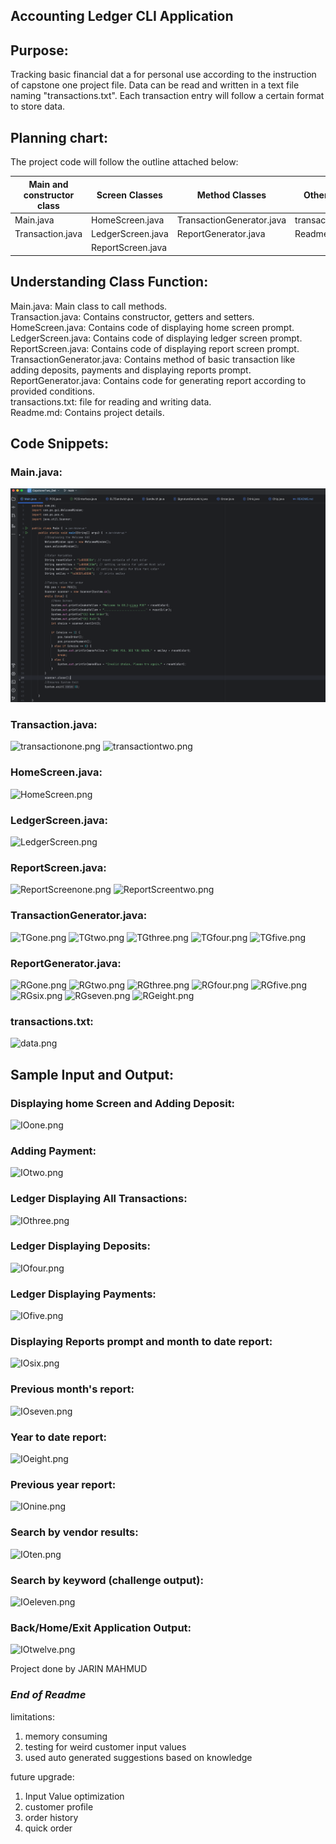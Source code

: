 ## Accounting Ledger CLI Application
## Purpose:
Tracking basic financial dat a for personal use according to the instruction of capstone one project file. Data can be read and written in a text file naming "transactions.txt".
Each transaction entry will follow a certain format to store data.

## Planning chart:
The project code will follow the outline attached below:

| Main and constructor class | Screen Classes    | Method Classes            | Other Files      |
|----------------------------|-------------------|---------------------------|------------------|
| Main.java                  | HomeScreen.java   | TransactionGenerator.java | transactions.txt |
| Transaction.java           | LedgerScreen.java | ReportGenerator.java      | Readme.md        |
|                            | ReportScreen.java |                           |                  |

## Understanding Class Function:
Main.java: Main class to call methods. <br/>
Transaction.java: Contains constructor, getters and setters. <br/>
HomeScreen.java: Contains code of displaying home screen prompt. <br/>
LedgerScreen.java: Contains code of displaying ledger screen prompt. <br/>
ReportScreen.java: Contains code of displaying report screen prompt. <br/>
TransactionGenerator.java: Contains method of basic transaction like adding deposits, payments and displaying reports prompt.<br/>
ReportGenerator.java: Contains code for generating report according to provided conditions. <br/>
transactions.txt: file for reading and writing data. <br/>
Readme.md: Contains project details.

## Code Snippets:

### Main.java:
![main.png](main.png)

### Transaction.java:
![transactionone.png](transactionone.png)
![transactiontwo.png](transactiontwo.png)

### HomeScreen.java:
![HomeScreen.png](HomeScreen.png)


### LedgerScreen.java:
![LedgerScreen.png](LedgerScreen.png)

### ReportScreen.java:
![ReportScreenone.png](ReportScreenone.png)
![ReportScreentwo.png](ReportScreentwo.png)

### TransactionGenerator.java:
![TGone.png](TGone.png)
![TGtwo.png](TGtwo.png)
![TGthree.png](TGthree.png)
![TGfour.png](TGfour.png)
![TGfive.png](TGfive.png)

### ReportGenerator.java:
![RGone.png](RGone.png)
![RGtwo.png](RGtwo.png)
![RGthree.png](RGthree.png)
![RGfour.png](RGfour.png)
![RGfive.png](RGfive.png)
![RGsix.png](RGsix.png)
![RGseven.png](RGseven.png)
![RGeight.png](RGeight.png)

### transactions.txt:
![data.png](data.png)

## Sample Input and Output:
### Displaying home Screen and Adding Deposit:
![IOone.png](IOone.png)

### Adding Payment:
![IOtwo.png](IOtwo.png)

### Ledger Displaying All Transactions:
![IOthree.png](IOthree.png)

### Ledger Displaying Deposits:
![IOfour.png](IOfour.png)

### Ledger Displaying Payments:
![IOfive.png](IOfive.png)

### Displaying Reports prompt and month to date report:
![IOsix.png](IOsix.png)

### Previous month's report:
![IOseven.png](IOseven.png)

### Year to date report:
![IOeight.png](IOeight.png)

### Previous year report:
![IOnine.png](IOnine.png)

### Search by vendor results:
![IOten.png](IOten.png)

### Search by keyword (challenge output):
![IOeleven.png](IOeleven.png)

### Back/Home/Exit Application Output:
![IOtwelve.png](IOtwelve.png)

Project done by JARIN MAHMUD

### ***End of Readme***
limitations:
1. memory consuming
2. testing for weird customer input values
3. used auto generated suggestions based on knowledge

future upgrade:
1. Input Value optimization
2. customer profile
3. order history
4. quick order